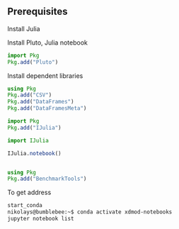 ## Prerequisites

Install Julia

Install Pluto, Julia notebook

```jl
import Pkg
Pkg.add("Pluto")
```

Install dependent libraries

```jl
using Pkg
Pkg.add("CSV")
Pkg.add("DataFrames")
Pkg.add("DataFramesMeta")
```


```jl
import Pkg
Pkg.add("IJulia")

import IJulia

IJulia.notebook()


using Pkg
Pkg.add("BenchmarkTools")
```

To get address

```bash
start_conda
nikolays@bumblebee:~$ conda activate xdmod-notebooks
jupyter notebook list
```



